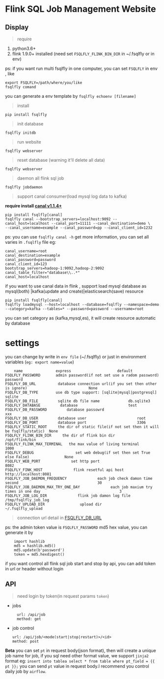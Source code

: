 # Flink SQL Job Management Website


## Display




> require

1. python3.6+
2. flink 1.9.0+ installed (need set `FSQLFLY_FLINK_BIN_DIR` in ~/.fsqlfly or in env)

ps: if you want run multi fsqlfly in one computer, you can set `FSQLFLY` in env , like

    export FSQLFLY=/path/where/you/like
    fsqlfly comand
    
you can generate a env template by `fsqlfly echoenv [filename]`


> install

    pip install fsqlfly
    
> init database

    fsqlfly initdb 

> run website
   
    fsqlfly webserver
    
> reset database (warning it'll delete all data)
    
    fsqlfly webserver
    
> daemon all flink sql job

    fsqlfly jobdaemon

> support canal consumer(load mysql log data to kafka)

**require install [canal v1.1.4+](https://github.com/alibaba/canal)** 

    pip install fsqlfly[canal]
    fsqlfly canal --bootstrap_servers=localhost:9092 --canal_host=localhost --canal_port=11111 --canal_destination=demo \
    --canal_username=example --canal_password=pp --canal_client_id=1232
    
ps: you can use   `fsqlfly canal -h` get more information, you can set all varies in `.fsqlfly` file 
eg: 

    canal_username=root
    canal_destination=example
    canal_password=password
    canal_client_id=123
    bootstrap_servers=hadoop-1:9092,hadoop-2:9092
    canal_table_filter="database\\..*"
    canal_host=localhost
    

 
if you want to use canal data in flink , support load mysql database as mysql(both) |kafka(update and create)|elasticsearch(save) resource


    pip install fsqlfly[canal]
    fsqlfly loadmysql --host=localhost --database=fsqlfly --namespace=demo --category=kafka --tables=* --password=password --username=root
    
you can set category as (kafka,mysql,es), it will create resource automatic by database  

    


# settings

you can change by write in `env file` (~/.fsqlfly) or just in environment variables (`eg: export name=value`)

    
        name               express                     default
    FSQLFLY_PASSWORD       admin password(if not set use a radom password)               password
    FSQLFLY_DB_URL          database connection url(if you set then other is ignore)                            None
    FSQLFLY_DB_TYPE        use db type support: [sqlite|mysql|postgresql]            sqlite
    FSQLFLY_DB_FILE         sqlite db file name             db.sqlite3
    FSQLFLY_DATABASE         database                       test        
    FSQLFLY_DB_PASSWORD         database passowrd                       xxx        
    FSQLFLY_DB_USER         database user                       root        
    FSQLFLY_DB_PORT         database port                       3306
    FSQLFLY_STATIC_ROOT     the dir of static file(if not set then it will be fsqlfly/static)  None
    FSQLFLY_FLINK_BIN_DIR     the dir of flink bin dir                                     /opt/flink/bin
    FSQLFLY_FLINK_MAX_TERMINAL   the max value of living terminal                             1000
    FSQLFLY_DEBUG                   set web debug(if set then set True else False)                None
    FSQLFLY_WEB_PORT              set http port                                             8082
    FSQLFLY_FINK_HOST              flink resetful api host                                   http://localhost:8081
    FSQLFLY_JOB_DAEMON_FREQUENCY              each job check damon time second                                    30
    FSQLFLY_JOB_DAEMON_MAX_TRY_ONE_DAY              each job maxium try times in one day                                    3
    FSQLFLY_JOB_LOG_DIR              flink job damon log file                                     /tmp/fsqlfly_job_log
    FSQLFLY_UPLOAD_DIR                upload dir                                                    ~/.fsqlfly_upload

    
                                                  

> connection url detail in [FSQLFLY_DB_URL](http://docs.peewee-orm.com/en/latest/peewee/playhouse.html#database-url)

ps: the admin token value is `FSQLFLY_PASSWORD` md5 hex value, you can generate it by 

        import hashlib
        md5 = hashlib.md5()
        md5.update(b'password')
        token = md5.hexdigest()


if you want control all flink sql job start and stop by api, you can add token in url or header without login


## API

> need login by token(in request params `token`)

- jobs

        url: /api/job
        method: get
        

- job control 

      url: /api/job/<mode(start|stop|restart)>/<id>
      method: post

**Beta** you can set `pt` in request body(json format), then will create a unique job 
name for job, if you sql need other format value, we support `jinja2` format 
eg: `insert into tablea select * from table where pt_field = {{ pt }};`
you can send `pt` value in request body.I recommend you control daily job by `airflow`.
 
 


